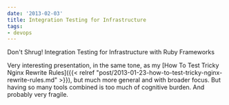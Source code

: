 ```yaml
---
date: '2013-02-03'
title: Integration Testing for Infrastructure
tags:
- devops
---
```



Don't Shrug! Integration Testing for Infrastructure with Ruby Frameworks

<script async class="speakerdeck-embed" data-id="79bf4ff04f750130d30722000a1e8bf9" data-ratio="1.33507170795306" src="//speakerdeck.com/assets/embed.js"></script>



Very interesting presentation, in the same tone, as my
[How To Test Tricky Nginx Rewrite Rules]({{< relref "post/2013-01-23-how-to-test-tricky-nginx-rewrite-rules.md" >}}), but much more general and with broader focus. But having so many tools combined is too much of cognitive burden. And probably very fragile.
